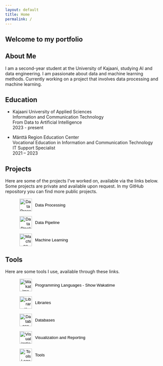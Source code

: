 ```yaml
---
layout: default
title: Home
permalink: /
---
```

  

  
## Welcome to my portfolio

## About Me
<a id="about"></a>

I am a second-year student at the University of Kajaani, studying AI and data engineering. I am passionate about data and machine learning methods. Currently working on a project that involves data processing and machine learning.

## Education

- Kajaani University of Applied Sciences  
Information and Communication Technology  
From Data to Artificial Intelligence  
2023 - present

- Mänttä Region Education Center  
Vocational Education in Information and Communication Technology  
IT Support Specialist  
2021 – 2023

## Projects
<a id="projects"></a>

Here are some of the projects I've worked on, available via the links below. Some projects are private and available upon request. In my GitHub repository you can find more public projects.

<!-- Data Processing -->
<figure>
  <button id="toggle-data-processing" style="display: flex; align-items: center; border: none; background: none; cursor: pointer;">
    <img src="{{ site.baseurl }}/assets/icons/data_proces.svg" alt="Data Processing Logo" class="logo" style="width: 40px; height: 40px; margin-right: 10px;">
    <span>Data Processing</span>
  </button>
  <div id="data-processing-container" style="display: none; margin-top: 20px;">
    <p>
    <h2>Data Management in Indoor Positioning</h2>
      <p>
        This project focused on developing a system infrastructure for collecting, processing, and analyzing indoor positioning data. The key goal was to enable efficient handling of historical location data and visualize it for decision-making purposes.
      </p>

      <h2>Key Accomplishments</h2>
      <ul>
        <li>Data preprocessing using <strong>Pandas</strong>, <strong>DuckDB</strong>, and SQL for filtering, aggregating, and joining datasets.</li>
        <li>Visualization of data using <strong>Seaborn</strong>, <strong>Matplotlib</strong>, and custom Python scripts to create heatmaps, scatterplots, and trend graphs.</li>
        <li>Developed analytical models to:
          <ul>
            <li>Correlate weather data (retrieved from the Finnish Meteorological Institute) with customer visits.</li>
            <li>Monitor checkout utilization and identify inefficiencies in queue management.</li>
            <li>Analyze customer paths and optimize store layouts using cart speed and distance metrics.</li>
          </ul>
        </li>
        <li>Implemented a basic predictive model using <strong>Random Forest</strong> to estimate customer visits based on weather and campaign data.</li>
      </ul>

      <h2>Tools and Technologies</h2>
      <p>
        The project utilized the following tools and technologies to manage tasks and ensure efficiency:
      </p>
      <ul>
        <li><strong>GitLab</strong> for version control and project management (milestones, issue boards).</li>
        <li><strong>Streamlit</strong> for creating an interactive dashboard to present insights.</li>
        <li><strong>Jupyter Notebook</strong> for data analysis and model development.</li>
        <li><strong>Clockify</strong> for time tracking and workload analysis.</li>
        <li><strong>Python</strong> with libraries like Pandas, Seaborn, and Scikit-learn for data processing and machine learning.</li>
      </ul>

      <h2>Challenges and Solutions</h2>
      <p>
        Handling large datasets posed memory and performance challenges. These were mitigated by optimizing data queries, using efficient algorithms, and reducing data density.
        Additionally, iterative development under the <strong>Scrum framework</strong> helped adapt to evolving requirements and address bottlenecks effectively.
      </p>

      <h2>Outcome</h2>
      <p>
        The project successfully demonstrated the ability to manage large-scale data processing, create actionable insights through visualizations, and prototype predictive models. The interactive dashboard provided a valuable tool for analyzing customer behavior and optimizing store operations.
      </p>
      <p>This project is privately hosted on GitLab and available upon request.</p>
    </p>
  </div>
</figure>

<!-- Data Pipeline -->
<figure>
  <button id="toggle-data-pipeline" style="display: flex; align-items: center; border: none; background: none; cursor: pointer;">
    <img src="{{ site.baseurl }}/assets/icons/data_pipe.svg" alt="Data Pipeline Logo" class="logo" style="width: 40px; height: 40px; margin-right: 10px;">
    <span>Data Pipeline</span>
  </button>
  <div id="data-pipeline-container" style="display: none; margin-top: 20px;">
    <p>
    <h2>Objective</h2>
    <p>The project aims to create a data pipeline using the Digitraffic API to fetch train data. The data is stored in a staging folder, then processed through bronze, silver, and gold stages. The final output is visualized using Evidence. The project also uses dbt for database documentation and data modeling, all visualized within a Docker environment.</p>

    <h2>Architecture</h2>
    <p>The database uses DuckDB as a data warehouse. SQL-based dbt models retrieve desired information, with each data model building upon the previous layer.</p>

    <h2>Pipeline</h2>
    <p>The pipeline processes train data for specific trains (7, 8, 10) over a specified time period (01.10.2024 - 03.11.2024). This can be adjusted as needed. Data is fetched using Digitraffic API and staged for processing.</p>

    <h2>Data Processing Stages</h2>
    <ul>
        <li><strong>Bronze:</strong> Initial raw data with data types and surrogate keys defined.</li>
        <li><strong>Silver:</strong> Intermediate tables with detailed stop, train, and delay information.</li>
        <li><strong>Gold:</strong> Finalized tables for visualization, focusing on delays.</li>
    </ul>

    <h2>Visualization</h2>
    <p>Weekly delays are visualized with bar and line charts. Bar charts show average delays in minutes, while line charts illustrate train-specific delays weekly.</p>

    <h2>Future Development</h2>
    <p>Automate the pipeline to prompt users for time periods and trains, simplifying usage for non-technical users. The ultimate goal is full automation up to the Evidence visualization step.</p>

    <h2>Links</h2>
    <ul>
        <li><a href="https://github.com/Carmantis/VR-Datapipeline">GitHub Repository</a></li>
        <li><a href="https://www.digitraffic.fi/rautatieliikenne/">Digitraffic</a></li>
        <li><a href="https://docs.evidence.dev/">Evidence</a></li>
        <li><a href="https://www.getdbt.com/">dbt</a></li>
    </ul>
    </p>
  </div>
</figure>

<!-- Machine Learning -->
<figure>
  <button id="toggle-machine-learning" style="display: flex; align-items: center; border: none; background: none; cursor: pointer;">
    <img src="{{ site.baseurl }}/assets/icons/ai.svg" alt="Machine Learning Logo" class="logo" style="width: 40px; height: 40px; margin-right: 10px;">
    <span>Machine Learning</span>
  </button>
  <div id="machine-learning-container" style="display: none; margin-top: 20px;">
    <h1>Project Overview: Data Pipeline & Predictive Modeling with LSTM</h1>

    <!-- Introduction -->
    <h2>Introduction</h2>
    <p>
        This project integrates modern data engineering practices and machine learning 
        to forecast quarterly metrics using a Long Short-Term Memory (LSTM) model.
        We employed <strong>dbt</strong>, <strong>DuckDB</strong>, and 
        <strong>Streamlit</strong> to create a robust data pipeline, following the 
        <em>Medallion Architecture</em> (Bronze, Silver, and Gold layers). This all work in Docker containers.
        Key tasks included data ingestion, feature engineering, model training, and 
        interactive dashboard visualization.
    </p>

    <!-- Architecture -->
    <h2>Architecture: The Medallion Approach</h2>
    <p>
        The data flow is structured into three main layers to ensure scalability, 
        clarity, and reliability:
    </p>
    <ul>
        <li><strong>Bronze Layer:</strong> Raw data (from CSVs) is 
        loaded into DuckDB without transformations.</li>
        <li><strong>Silver Layer:</strong> Data is cleaned, validated, and normalized. 
        Missing values are addressed with <code>KNN-Imputer</code>, and features are 
        standardized with <code>MinMaxScaler</code>.</li>
        <li><strong>Gold Layer:</strong> Aggregated and enriched data is finalized 
        for machine learning tasks and analytical queries. Prediction outputs are 
        also stored here.</li>
    </ul>

    <!-- ETL Process -->
    <h2>ETL Process</h2>
    <p>
        The data transformation workflow (powered by <strong>dbt</strong>) is divided 
        into the following phases:
    </p>
    <ol>
        <li><strong>Extract:</strong> Data is pulled from source files into 
        the Bronze layer.</li>
        <li><strong>Transform:</strong> The Silver layer processes data for missing 
        values, anomalies, and feature scaling. Additionally, features like unit 
        type or quarter identifiers are one-hot encoded.</li>
        <li><strong>Load:</strong> The final Gold layer stores curated data and 
        houses predicted values. These predictions are then accessed and visualized 
        in <strong>Streamlit</strong>.</li>
    </ol>

    <!-- Key Highlights -->
    <h2>Key Highlights</h2>
    <ul>
        <li><strong>LSTM Model Development:</strong> A TensorFlow/Keras-based model 
        trained on historical data to forecast future metrics.</li>
        <li><strong>Data Quality Management:</strong> Missing data handled using 
        <code>KNN-Imputer</code> and anomalous values corrected during transformations.</li>
        <li><strong>Feature Engineering:</strong> One-hot encoding of categorical 
        variables (units, quarters) and scaling with <code>MinMaxScaler</code>.</li>
        <li><strong>Model Evaluation:</strong> Metrics such as MAE, RMSE, and R² 
        were used to gauge performance.</li>
        <li><strong>Streamlit Dashboard:</strong> Interactive interface to compare 
        historical vs. predicted values with dynamic filtering and various 
        visualizations (line, scatter, bar charts).</li>
    </ul>

    <!-- Results -->
    <h2>Results</h2>
    <p>
        By incorporating a structured pipeline with dbt and DuckDB, we achieved 
        consistent data transformations and a reliable environment for 
        machine learning. The LSTM model demonstrated a strong capability to 
        predict quarterly metrics, and the Streamlit application offered 
        a user-friendly platform for exploring both historical and forecasted data.
    </p>
    <p>This project is privately hosted on GitHub and available upon request.</p>
  </div>
</figure>

<script>
  // Data Processing toggle
  document.getElementById("toggle-data-processing").addEventListener("click", function() {
    const container = document.getElementById("data-processing-container");
    const logo = this.querySelector("img");
    const text = this.querySelector("span");

    if (container.style.display === "none") {
      container.style.display = "block";
      text.textContent = "Hide Data Processing";
      logo.style.transform = "rotate(360deg)";
    } else {
      container.style.display = "none";
      text.textContent = "Data Processing";
      logo.style.transform = "rotate(0deg)";
    }
  });

  // Data Pipeline toggle
  document.getElementById("toggle-data-pipeline").addEventListener("click", function() {
    const container = document.getElementById("data-pipeline-container");
    const logo = this.querySelector("img");
    const text = this.querySelector("span");

    if (container.style.display === "none") {
      container.style.display = "block";
      text.textContent = "Hide Data Pipeline";
      logo.style.transform = "rotate(360deg)";
    } else {
      container.style.display = "none";
      text.textContent = "Data Pipeline";
      logo.style.transform = "rotate(0deg)";
    }
  });

  // Machine Learning toggle
  document.getElementById("toggle-machine-learning").addEventListener("click", function() {
    const container = document.getElementById("machine-learning-container");
    const logo = this.querySelector("img");
    const text = this.querySelector("span");

    if (container.style.display === "none") {
      container.style.display = "block";
      text.textContent = "Hide Machine Learning";
      logo.style.transform = "rotate(360deg)";
    } else {
      container.style.display = "none";
      text.textContent = "Machine Learning";
      logo.style.transform = "rotate(0deg)";
    }
  });
</script>

## Tools
<a id="tools"></a>

Here are some tools I use, available through these links.

<!-- Wakatime -->
<figure>
  <button id="toggle-wakatime" style="display: flex; align-items: center; border: none; background: none; cursor: pointer;">
    <img src="{{ site.baseurl }}/assets/icons/Logo.svg" alt="Wakatime Logo" class="logo" style="width: 40px; height: 40px; margin-right: 10px;">
    <span>Programming Languages - Show Wakatime</span>
  </button>
  <div id="wakatime-container" style="display: none; margin-top: 20px;">
    <embed src="https://wakatime.com/share/@6b618539-0e05-404e-949c-e4bd225c514b/41af378e-9a1c-4675-937b-6ba3d0330fa5.svg">
  </div>
</figure>

<!-- Libraries -->
<figure>
  <button id="toggle-libraries" style="display: flex; align-items: center; border: none; background: none; cursor: pointer;">
    <img src="{{ site.baseurl }}/assets/icons/library.svg" alt="Library Logo" class="logo" style="width: 40px; height: 40px; margin-right: 10px;">
    <span>Libraries</span>
  </button>
  <div id="library-container" style="display: none; margin-top: 20px;">
    <ul>
      <li>Pandas</li>
      <li>NumPy</li>
      <li>Scikit-learn</li>
      <li>TensorFlow</li>
    </ul>
  </div>
</figure>

<!-- Databases -->
<figure>
  <button id="toggle-databases" style="display: flex; align-items: center; border: none; background: none; cursor: pointer;">
    <img src="{{ site.baseurl }}/assets/icons/database.svg" alt="Database Logo" class="logo" style="width: 40px; height: 40px; margin-right: 10px;">
    <span>Databases</span>
  </button>
  <div id="database-container" style="display: none; margin-top: 20px;">
    <ul>
      <li>MySQL</li>
      <li>SQLite</li>
      <li>DuckDB</li>
    </ul>
  </div>
</figure>

<!-- Visualization and Reporting -->
<figure>
  <button id="toggle-visualization" style="display: flex; align-items: center; border: none; background: none; cursor: pointer;">
    <img src="{{ site.baseurl }}/assets/icons/visual.svg" alt="Visualization Logo" class="logo" style="width: 40px; height: 40px; margin-right: 10px;">
    <span>Visualization and Reporting</span>
  </button>
  <div id="visualization-container" style="display: none; margin-top: 20px;">
    <ul>
      <li>Streamlit</li>
      <li>Evidence</li>
    </ul>
  </div>
</figure>

<!-- Tools -->
<figure>
  <button id="toggle-tools" style="display: flex; align-items: center; border: none; background: none; cursor: pointer;">
    <img src="{{ site.baseurl }}/assets/icons/tools.svg" alt="Tools Logo" class="logo" style="width: 40px; height: 40px; margin-right: 10px;">
    <span>Tools</span>
  </button>
  <div id="tools-container" style="display: none; margin-top: 20px;">
    <ul>
      <li>Git</li>
      <li>Docker</li>
      <li>Jupyter Notebook</li>
      <li>VS Code</li>
    </ul>
  </div>
</figure>

<script>
  // Wakatime toggle
  document.getElementById("toggle-wakatime").addEventListener("click", function() {
    const container = document.getElementById("wakatime-container");
    const logo = this.querySelector(".logo");
    const text = this.querySelector("span");

    if (container.style.display === "none") {
      container.style.display = "block";
      text.textContent = "Hide Wakatime";
      logo.style.transform = "rotate(360deg)";
    } else {
      container.style.display = "none";
      text.textContent = "Show Wakatime";
      logo.style.transform = "rotate(0deg)";
    }
  });

  // Libraries toggle
  document.getElementById("toggle-libraries").addEventListener("click", function() {
    const container = document.getElementById("library-container");
    const logo = this.querySelector("img");
    const text = this.querySelector("span");

    if (container.style.display === "none") {
      container.style.display = "block";
      text.textContent = "Hide Libraries";
      logo.style.transform = "rotate(360deg)";
    } else {
      container.style.display = "none";
      text.textContent = "Libraries";
      logo.style.transform = "rotate(0deg)";
    }
  });

  // Databases toggle
  document.getElementById("toggle-databases").addEventListener("click", function() {
    const container = document.getElementById("database-container");
    const logo = this.querySelector("img");
    const text = this.querySelector("span");

    if (container.style.display === "none") {
      container.style.display = "block";
      text.textContent = "Hide Databases";
      logo.style.transform = "rotate(360deg)";
    } else {
      container.style.display = "none";
      text.textContent = "Databases";
      logo.style.transform = "rotate(0deg)";
    }
  });

  // Visualization and Reporting toggle
  document.getElementById("toggle-visualization").addEventListener("click", function() {
    const container = document.getElementById("visualization-container");
    const logo = this.querySelector("img");
    const text = this.querySelector("span");

    if (container.style.display === "none") {
      container.style.display = "block";
      text.textContent = "Hide Visualization and Reporting";
      logo.style.transform = "rotate(360deg)";
    } else {
      container.style.display = "none";
      text.textContent = "Visualization and Reporting";
      logo.style.transform = "rotate(0deg)";
    }
  });

  // Tools toggle
  document.getElementById("toggle-tools").addEventListener("click", function() {
    const container = document.getElementById("tools-container");
    const logo = this.querySelector("img");
    const text = this.querySelector("span");

    if (container.style.display === "none") {
      container.style.display = "block";
      text.textContent = "Hide Tools";
      logo.style.transform = "rotate(360deg)";
    } else {
      container.style.display = "none";
      text.textContent = "Tools";
      logo.style.transform = "rotate(0deg)";
    }
  });
</script>


